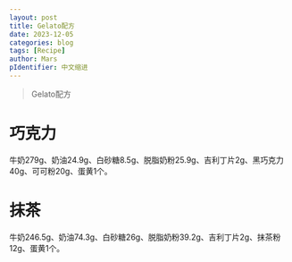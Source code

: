 ```yaml
---
layout: post
title: Gelato配方
date: 2023-12-05
categories: blog
tags: [Recipe]
author: Mars
pIdentifier: 中文缩进
---
```


> Gelato配方
 
# 巧克力

牛奶279g、奶油24.9g、白砂糖8.5g、脱脂奶粉25.9g、吉利丁片2g、黑巧克力40g、可可粉20g、蛋黄1个。

# 抹茶

牛奶246.5g、奶油74.3g、白砂糖26g、脱脂奶粉39.2g、吉利丁片2g、抹茶粉12g、蛋黄1个。
